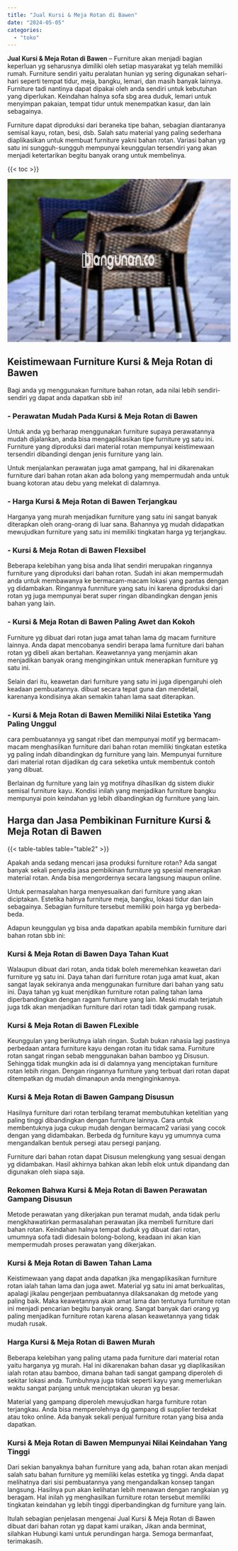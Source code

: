 ```yaml
---
title: "Jual Kursi & Meja Rotan di Bawen"
date: "2024-05-05"
categories: 
  - "toko"
---
```


**Jual Kursi & Meja Rotan di Bawen** – Furniture akan menjadi bagian keperluan yg seharusnya dimiliki oleh setiap masyarakat yg telah memiliki rumah. Furniture sendiri yaitu peralatan hunian yg sering digunakan sehari-hari seperti tempat tidur, meja, bangku, lemari, dan masih banyak lainnya. Furniture tadi nantinya dapat dipakai oleh anda sendiri untuk kebutuhan yang diperlukan. Keindahan halnya sofa sbg area duduk, lemari untuk menyimpan pakaian, tempat tidur untuk menempatkan kasur, dan lain sebagainya.

Furniture dapat diproduksi dari beraneka tipe bahan, sebagian diantaranya semisal kayu, rotan, besi, dsb. Salah satu material yang paling sederhana diaplikasikan untuk membuat furniture yakni bahan rotan. Variasi bahan yg satu ini sungguh-sungguh mempunyai keunggulan tersendiri yang akan menjadi ketertarikan begitu banyak orang untuk membelinya.

{{< toc >}}

![Jual Kursi & Meja Rotan di Bawen](/images/kursi-meja-rotan-murah29.png)

## Keistimewaan Furniture Kursi & Meja Rotan di Bawen

Bagi anda yg menggunakan furniture bahan rotan, ada nilai lebih sendiri-sendiri yg dapat anda dapatkan sbb ini!

### \- Perawatan Mudah Pada Kursi & Meja Rotan di Bawen

Untuk anda yg berharap menggunakan furniture supaya perawatannya mudah dijalankan, anda bisa mengaplikasikan tipe furniture yg satu ini. Furniture yang diproduksi dari material rotan mempunyai keistimewaan tersendiri dibandingi dengan jenis furniture yang lain.

Untuk menjalankan perawatan juga amat gampang, hal ini dikarenakan furniture dari bahan rotan akan ada bolong yang mempermudah anda untuk buang kotoran atau debu yang melekat di dalamnya.

### \- Harga Kursi & Meja Rotan di Bawen Terjangkau

Harganya yang murah menjadikan furniture yang satu ini sangat banyak diterapkan oleh orang-orang di luar sana. Bahannya yg mudah didapatkan mewujudkan furniture yang satu ini memiliki tingkatan harga yg terjangkau.

### \- Kursi & Meja Rotan di Bawen Flexsibel

Beberapa kelebihan yang bisa anda lihat sendiri merupakan ringannya furniture yang diproduksi dari bahan rotan. Sudah ini akan mempermudah anda untuk membawanya ke bermacam-macam lokasi yang pantas dengan yg didambakan. Ringannya funrniture yang satu ini karena diproduksi dari rotan yg juga mempunyai berat super ringan dibandingkan dengan jenis bahan yang lain.

### \- Kursi & Meja Rotan di Bawen Paling Awet dan Kokoh

Furniture yg dibuat dari rotan juga amat tahan lama dg macam furniture lainnya. Anda dapat mencobanya sendiri berapa lama furniture dari bahan rotan yg dibeli akan bertahan. Keawetannya yang menjamin akan menjadikan banyak orang menginginkan untuk menerapkan furniture yg satu ini.

Selain dari itu, keawetan dari furniture yang satu ini juga dipengaruhi oleh keadaan pembuatannya. dibuat secara tepat guna dan mendetail, karenanya kondisinya akan semakin tahan lama saat diterapkan.

### \- Kursi & Meja Rotan di Bawen Memiliki Nilai Estetika Yang Paling Unggul

cara pembuatannya yg sangat ribet dan mempunyai motif yg bermacam-macam menghasilkan furniture dari bahan rotan memiliki tingkatan estetika yg paling indah dibandingkan dg furniture yang lain. Mempunyai furniture dari material rotan dijadikan dg cara seketika untuk membentuk contoh yang dibuat.

Berlainan dg furniture yang lain yg motifnya dihasilkan dg sistem diukir semisal furniture kayu. Kondisi inilah yang menjadikan furniture bangku mempunyai poin keindahan yg lebih dibandingkan dg furniture yang lain.

## Harga dan Jasa Pembikinan Furniture Kursi & Meja Rotan di Bawen

{{< table-tables table="table2" >}}

Apakah anda sedang mencari jasa produksi furniture rotan? Ada sangat banyak sekali penyedia jasa pembikinan furniture yg spesial menerapkan material rotan. Anda bisa mengordernya secara langsung maupun online.

Untuk permasalahan harga menyesuaikan dari furniture yang akan diciptakan. Estetika halnya furniture meja, bangku, lokasi tidur dan lain sebagainya. Sebagian furniture tersebut memiliki poin harga yg berbeda-beda.

Adapun keunggulan yg bisa anda dapatkan apabila membikin furniture dari bahan rotan sbb ini:

### Kursi & Meja Rotan di Bawen Daya Tahan Kuat

Walaupun dibuat dari rotan, anda tidak boleh meremehkan keawetan dari furniture yg satu ini. Daya tahan dari furniture rotan juga amat kuat, akan sangat layak sekiranya anda menggunakan furniture dari bahan yang satu ini. Daya tahan yg kuat menjdikan furniture rotan paling tahan lama diperbandingkan dengan ragam furniture yang lain. Meski mudah terjatuh juga tdk akan menjadikan furniture dari rotan tadi tidak gampang rusak.

### Kursi & Meja Rotan di Bawen FLexible

Keunggulan yang berikutnya ialah ringan. Sudah bukan rahasia lagi pastinya perbedaan antara furniture kayu dengan rotan itu tidak sama. Furniture rotan sangat ringan sebab menggunakan bahan bamboo yg Disusun. Sehingga tidak mungkin ada isi di dalamnya yang menciptakan furniture rotan lebih ringan. Dengan ringannya furniture yang terbuat dari rotan dapat ditempatkan dg mudah dimanapun anda menginginkannya.

### Kursi & Meja Rotan di Bawen Gampang Disusun

Hasilnya furniture dari rotan terbilang teramat membutuhkan ketelitian yang paling tinggi dibandingkan dengan furniture lainnya. Cara untuk membentuknya juga cukup mudah dengan bermacam2 variasi yang cocok dengan yang didambakan. Berbeda dg furniture kayu yg umumnya cuma mengandalkan bentuk persegi atau persegi panjang.

Furniture dari bahan rotan dapat Disusun melengkung yang sesuai dengan yg didambakan. Hasil akhirnya bahkan akan lebih elok untuk dipandang dan digunakan oleh siapa saja.

### Rekomen Bahwa Kursi & Meja Rotan di Bawen Perawatan Gampang Disusun

Metode perawatan yang dikerjakan pun teramat mudah, anda tidak perlu mengkhawatirkan permasalahan perawatan jika membeli furniture dari bahan rotan. Keindahan halnya tempat duduk yg dibuat dari rotan, umumnya sofa tadi didesain bolong-bolong, keadaan ini akan kian mempermudah proses perawatan yang dikerjakan.

### Kursi & Meja Rotan di Bawen Tahan Lama

Keistimewaan yang dapat anda dapatkan jika mengaplikasikan furniture rotan ialah tahan lama dan juga awet. Material yg satu ini amat berkualitas, apalagi jikalau pengerjaan pembuatannya dilaksanakan dg metode yang paling baik. Maka keawetannya akan amat lama dan tentunya furniture rotan ini menjadi pencarian begitu banyak orang. Sangat banyak dari orang yg paling menjadikan furniture rotan karena alasan keawetannya yang tidak mudah rusak.

### Harga Kursi & Meja Rotan di Bawen Murah

Beberapa kelebihan yang paling utama pada furniture dari material rotan yaitu harganya yg murah. Hal ini dikarenakan bahan dasar yg diaplikasikan ialah rotan atau bamboo, dimana bahan tadi sangat gampang diperoleh di sekitar lokasi anda. Tumbuhnya juga tidak seperti kayu yang memerlukan waktu sangat panjang untuk menciptakan ukuran yg besar.

Material yang gampang diperoleh mewujudkan harga furniture rotan terjangkau. Anda bisa memperolehnya dg gampang di supplier terdekat atau toko online. Ada banyak sekali penjual furniture rotan yang bisa anda dapatkan.

### Kursi & Meja Rotan di Bawen Mempunyai Nilai Keindahan Yang Tinggi

Dari sekian banyaknya bahan furniture yang ada, bahan rotan akan menjadi salah satu bahan furniture yg memiliki kelas estetika yg tinggi. Anda dapat melihatnya dari sisi pembuatannya yang mengandalkan konsep tangan langsung. Hasilnya pun akan kelihatan lebih menawan dengan rangkaian yg beragam. Hal inilah yg menghasilkan furniture rotan tersebut memiliki tingkatan keindahan yg lebih tinggi diperbandingkan dg furniture yang lain.

Itulah sebagian penjelasan mengenai Jual Kursi & Meja Rotan di Bawen dibuat dari bahan rotan yg dapat kami uraikan, Jikan anda berminat, silahkan Hubungi kami untuk perundingan harga. Semoga bermanfaat, terimakasih.
